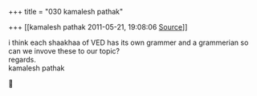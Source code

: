 +++
title = "030 kamalesh pathak"

+++
[[kamalesh pathak	2011-05-21, 19:08:06 [Source](https://groups.google.com/g/samskrita/c/l85fCym6klM)]]



i think each shaakhaa of VED has its own grammer and a grammerian so can we invove these to our topic?  
regards.  
kamalesh pathak



